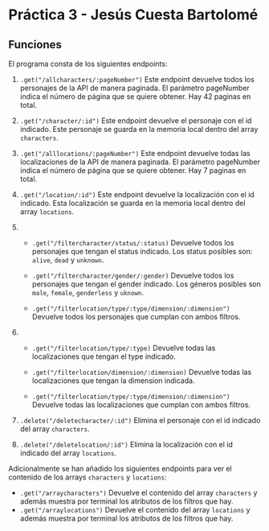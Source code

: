 # Práctica 3 - Jesús Cuesta Bartolomé

## Funciones

El programa consta de los siguientes endpoints:

1. `.get("/allcharacters/:pageNumber")` Este endpoint devuelve todos los personajes de la API de manera paginada. El parámetro pageNumber indica el número de página que se quiere obtener. Hay 42 paginas en total.

2. `.get("/character/:id")` Este endpoint devuelve el personaje con el id indicado. Este personaje se guarda en la memoria local dentro del array `characters`.

3. `.get("/alllocations/:pageNumber")` Este endpoint devuelve todas las localizaciones de la API de manera paginada. El parámetro pageNumber indica el número de página que se quiere obtener. Hay 7 paginas en total.

4. `.get("/location/:id")` Este endpoint devuelve la localización con el id indicado. Esta localización se guarda en la memoria local dentro del array `locations`.

5. * `.get("/filtercharacter/status/:status)` Devuelve todos los personajes que tengan el status indicado. Los status posibles son: `alive`, `dead` y `unknown`.

    * `.get("/filtercharacter/gender/:gender)` Devuelve todos los personajes que tengan el gender indicado. Los géneros posibles son `male`, `female`, `genderless` y `uknown`.

    * `.get("/filterlocation/type/:type/dimension/:dimension")` Devuelve todos los personajes que cumplan con ambos filtros. 

6. * `.get("/filterlocation/type/:type)` Devuelve todas las localizaciones que tengan el type indicado.
    
    * `.get("/filterlocation/dimension/:dimension)` Devuelve todas las localizaciones que tengan la dimension indicada.

    * `.get("/filterlocation/type/:type/dimension/:dimension")` Devuelve todas las localizaciones que cumplan con ambos filtros.

7. `.delete("/deletecharacter/:id")` Elimina el personaje con el id indicado del array `characters`.

8. `.delete("/deletelocation/:id")` Elimina la localización con el id indicado del array `locations`.

Adicionalmente se han añadido los siguientes endpoints para ver el contenido de los arrays `characters` y `locations`:

* `.get("/arraycharacters")` Devuelve el contenido del array `characters` y además muestra por terminal los atributos de los filtros que hay.
* `.get("/arraylocations")` Devuelve el contenido del array `locations` y además muestra por terminal los atributos de los filtros que hay.